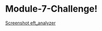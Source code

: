 # Module-7-Challenge!
[Screenshot eft_analyzer](https://user-images.githubusercontent.com/105945472/179168398-7356ca02-ab38-47ee-8cd2-e8e52b751e3b.jpg)



